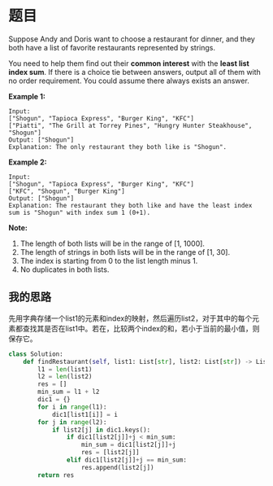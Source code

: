 # 题目

Suppose Andy and Doris want to choose a restaurant for dinner, and they both have a list of favorite restaurants represented by strings.

You need to help them find out their **common interest** with the **least list index sum**. If there is a choice tie between answers, output all of them with no order requirement. You could assume there always exists an answer.

**Example 1:**

```
Input:
["Shogun", "Tapioca Express", "Burger King", "KFC"]
["Piatti", "The Grill at Torrey Pines", "Hungry Hunter Steakhouse", "Shogun"]
Output: ["Shogun"]
Explanation: The only restaurant they both like is "Shogun".
```



**Example 2:**

```
Input:
["Shogun", "Tapioca Express", "Burger King", "KFC"]
["KFC", "Shogun", "Burger King"]
Output: ["Shogun"]
Explanation: The restaurant they both like and have the least index sum is "Shogun" with index sum 1 (0+1).
```



**Note:**

1. The length of both lists will be in the range of [1, 1000].
2. The length of strings in both lists will be in the range of [1, 30].
3. The index is starting from 0 to the list length minus 1.
4. No duplicates in both lists.

## 我的思路

先用字典存储一个list1的元素和index的映射，然后遍历list2，对于其中的每个元素都查找其是否在list1中。若在，比较两个index的和，若小于当前的最小值，则保存它。

```python
class Solution:
    def findRestaurant(self, list1: List[str], list2: List[str]) -> List[str]:
        l1 = len(list1)
        l2 = len(list2)
        res = []
        min_sum = l1 + l2
        dic1 = {}
        for i in range(l1):
            dic1[list1[i]] = i
        for j in range(l2):
            if list2[j] in dic1.keys():
                if dic1[list2[j]]+j < min_sum:
                    min_sum = dic1[list2[j]]+j
                    res = [list2[j]]
                elif dic1[list2[j]]+j == min_sum:
                    res.append(list2[j])
        return res
```

